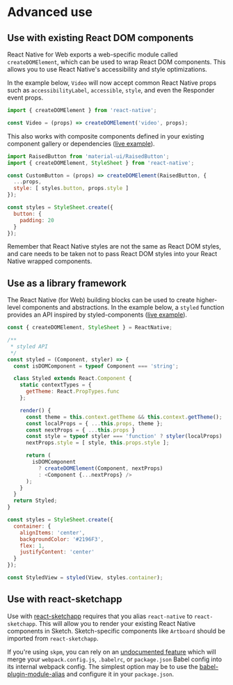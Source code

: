 # Advanced use

## Use with existing React DOM components

React Native for Web exports a web-specific module called `createDOMElement`,
which can be used to wrap React DOM components. This allows you to use React
Native's accessibility and style optimizations.

In the example below, `Video` will now accept common React Native props such as
`accessibilityLabel`, `accessible`, `style`, and even the Responder event
props.

```js
import { createDOMElement } from 'react-native';

const Video = (props) => createDOMElement('video', props);
```

This also works with composite components defined in your existing component
gallery or dependencies ([live example](https://www.webpackbin.com/bins/-KiTSGFw3fB9Szg7quLI)).

```js
import RaisedButton from 'material-ui/RaisedButton';
import { createDOMElement, StyleSheet } from 'react-native';

const CustomButton = (props) => createDOMElement(RaisedButton, {
  ...props,
  style: [ styles.button, props.style ]
});

const styles = StyleSheet.create({
  button: {
    padding: 20
  }
});
```

Remember that React Native styles are not the same as React DOM styles, and
care needs to be taken not to pass React DOM styles into your React Native
wrapped components.

## Use as a library framework

The React Native (for Web) building blocks can be used to create higher-level
components and abstractions. In the example below, a `styled` function provides
an API inspired by styled-components ([live
example](https://www.webpackbin.com/bins/-KjT9ziwv4O7FDZdvsnX)).

```js
const { createDOMElement, StyleSheet } = ReactNative;

/**
 * styled API
 */
const styled = (Component, styler) => {
  const isDOMComponent = typeof Component === 'string';

  class Styled extends React.Component {
    static contextTypes = {
      getTheme: React.PropTypes.func
    };

    render() {
      const theme = this.context.getTheme && this.context.getTheme();
      const localProps = { ...this.props, theme };
      const nextProps = { ...this.props }
      const style = typeof styler === 'function' ? styler(localProps) : styler;
      nextProps.style = [ style, this.props.style ];

      return (
        isDOMComponent
          ? createDOMElement(Component, nextProps)
          : <Component {...nextProps} />
      );
    }
  }
  return Styled;
}

const styles = StyleSheet.create({
  container: {
    alignItems: 'center',
    backgroundColor: '#2196F3',
    flex: 1,
    justifyContent: 'center'
  }
});

const StyledView = styled(View, styles.container);
```

## Use with react-sketchapp

Use with [react-sketchapp](http://airbnb.io/react-sketchapp/) requires that you
alias `react-native` to `react-sketchapp`. This will allow you to render your
existing React Native components in Sketch. Sketch-specific components like
`Artboard` should be imported from `react-sketchapp`.

If you're using `skpm`, you can rely on an [undocumented
feature](https://github.com/sketch-pm/skpm/blob/master/lib/utils/webpackConfig.js)
which will merge your `webpack.config.js`, `.babelrc`, or `package.json` Babel
config into its internal webpack config. The simplest option may be to use the
[babel-plugin-module-alias](https://www.npmjs.com/package/babel-plugin-module-alias)
and configure it in your `package.json`.
